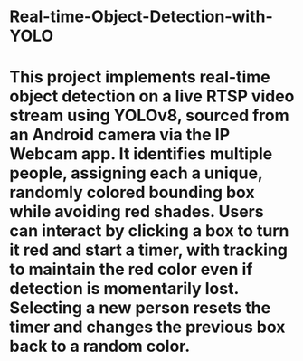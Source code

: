 ﻿# Real-time-Object-Detection-with-YOLO
# This project implements real-time object detection on a live RTSP video stream using YOLOv8, sourced from an Android camera via the IP Webcam app. It identifies multiple people, assigning each a unique, randomly colored bounding box while avoiding red shades. Users can interact by clicking a box to turn it red and start a timer, with tracking to maintain the red color even if detection is momentarily lost. Selecting a new person resets the timer and changes the previous box back to a random color.
